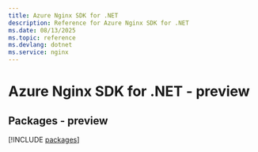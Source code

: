 ```yaml
---
title: Azure Nginx SDK for .NET
description: Reference for Azure Nginx SDK for .NET
ms.date: 08/13/2025
ms.topic: reference
ms.devlang: dotnet
ms.service: nginx
---
```

# Azure Nginx SDK for .NET - preview
## Packages - preview
[!INCLUDE [packages](nginx-index.md)]